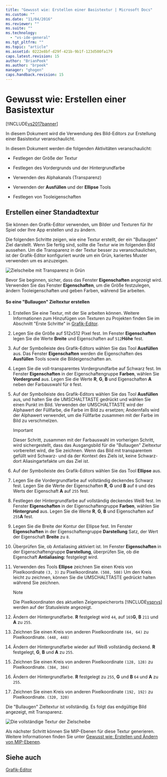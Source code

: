 ```yaml
---
title: "Gewusst wie: Erstellen einer Basistextur | Microsoft Docs"
ms.custom: ""
ms.date: "11/04/2016"
ms.reviewer: ""
ms.suite: ""
ms.technology: 
  - "vs-ide-general"
ms.tgt_pltfrm: ""
ms.topic: "article"
ms.assetid: 0222e8bf-d29f-421b-9b1f-123d500fa179
caps.latest.revision: 15
author: "BrianPeek"
ms.author: "brpeek"
manager: "ghogen"
caps.handback.revision: 15
---
```

# Gewusst wie: Erstellen einer Basistextur
[!INCLUDE[vs2017banner](../code-quality/includes/vs2017banner.md)]

In diesem Dokument wird die Verwendung des Bild\-Editors zur Erstellung einer Basistextur veranschaulicht.  
  
 In diesem Dokument werden die folgenden Aktivitäten veranschaulicht:  
  
-   Festlegen der Größe der Textur  
  
-   Festlegen des Vordergrunds und der Hintergrundfarbe  
  
-   Verwenden des Alphakanals \(Transparenz\)  
  
-   Verwenden der **Ausfüllen** und der **Ellipse** Tools  
  
-   Festlegen von Tooleigenschaften  
  
## Erstellen einer Standadtextur  
 Sie können den Grafik\-Editor verwenden, um Bilder und Texturen für Ihr Spiel oder Ihre App erstellen und zu ändern.  
  
 Die folgenden Schritte zeigen, wie eine Textur erstellt, der ein "Bullaugen" Ziel darstellt. Wenn Sie fertig sind, sollte die Textur wie im folgenden Bild aussehen.  Um die Transparenz in der Textur besser zu veranschaulichen, ist der Grafik\-Editor konfiguriert wurde um ein Grün, kariertes Muster verwenden um es anzuzeigen.  
  
 ![Zielscheibe mit Transparenz in Grün](../designers/media/digit-bullseye-texture-in-editor.png "Digit\-Bullseye\-Texture\-In\-Editor")  
  
 Bevor Sie beginnen, sicher, dass das Fenster **Eigenschaften** angezeigt wird.  Verwenden Sie das Fenster **Eigenschaften**, um die Größe festzulegen, ändern Tooleigenschaften und geben Farben, während Sie arbeiten.  
  
#### So eine "Bullaugen" Zieltextur erstellen  
  
1.  Erstellen Sie eine Textur, mit der Sie arbeiten können.  Weitere Informationen zum Hinzufügen von Texturen zu Projekten finden Sie im Abschnitt "Erste Schritte" in [Grafik\-Editor](../designers/image-editor.md).  
  
2.  Legen Sie die Größe auf 512x512 Pixel fest.  Im Fenster **Eigenschaften** legen Sie die Werte **Breite** und Eigenschaften auf `512`**Höhe** fest.  
  
3.  Auf der Symbolleiste des Grafik\-Editors wählen Sie das Tool **Ausfüllen** aus.  Das Fenster **Eigenschaften** werden die Eigenschaften des **Ausfüllen** Tools sowie die Bildeigenschaften an.  
  
4.  Legen Sie die voll\-transparentes Vordergrundfarbe auf Schwarz fest.  Im Fenster **Eigenschaften** in der Eigenschaftengruppe **Farben**, wählen Sie **Vordergrund** aus.  Legen Sie die Werte **R**, **G**, **B** und Eigenschaften **A** neben der Farbauswahl für `0` fest.  
  
5.  Auf der Symbolleiste des Grafik\-Editors wählen Sie das Tool **Ausfüllen** aus, und halten Sie die UMSCHALTTASTE gedrückt und wählen Sie einen Punkt im Bild.  Verwenden der UMSCHALTTASTE wird der Alphawert der Füllfarbe, die Farbe im Bild zu ersetzen; Andernfalls wird der Alphawert verwendet, um die Füllfarbe zusammen mit der Farbe im Bild zu verschmelzen.  
  
    > [!IMPORTANT]
    >  Dieser Schritt, zusammen mit der Farbauswahl im vorherigen Schritt, wird sichergestellt, dass das Ausgangsbild für die "Bullaugen" Zieltextur vorbereitet wird, die Sie zeichnen.  Wenn das Bild mit transparentem gefüllt wird Schwarz\- und da der Kontext des Ziels ist, keine Schwarz\-dort Aliasingartefakte um das Ziel ist.  
  
6.  Auf der Symbolleiste des Grafik\-Editors wählen Sie das Tool **Ellipse** aus.  
  
7.  Legen Sie die Vordergrundfarbe auf vollständig deckendes Schwarz fest.  Legen Sie die Werte der Eigenschaften **R**, **G** und **B** auf `0` und des Werts der Eigenschaft **A** auf `255` fest.  
  
8.  Festlegen der Hintergrundfarbe auf vollständig deckendes Weiß fest.  Im Fenster **Eigenschaften** in der Eigenschaftengruppe **Farben**, wählen Sie **Hintergrund** aus.  Legen Sie die Werte **R**, **G**, **B** und Eigenschaften auf `255`**A** fest.  
  
9. Legen Sie die Breite der Kontur der Ellipse fest.  Im Fenster **Eigenschaften** in der Eigenschaftengruppe **Darstellung** Satz, der Wert der Eigenschaft **Breite** zu `8`.  
  
10. Überprüfen Sie, ob Antialiasing aktiviert ist.  Im Fenster **Eigenschaften** in der Eigenschaftengruppe **Darstellung**, überprüfen Sie, ob die Eigenschaft **Antialiasing:** festgelegt wird.  
  
11. Verwenden des Tools **Ellipse** zeichnen Sie einen Kreis von Pixelkoordinate `(3, 3)` zu Pixelkoordinate. `(508, 508)` Um den Kreis leicht zu zeichnen, können Sie die UMSCHALTTASTE gedrückt halten während Sie zeichnen.  
  
    > [!NOTE]
    >  Die Pixelkoordinaten des aktuellen Zeigerspeicherorts [!INCLUDE[vsprvs](../code-quality/includes/vsprvs_md.md)] werden auf der Statusleiste angezeigt.  
  
12. Ändern der Hintergrundfarbe.  **R** festgelegt wird `44`, auf `165`**G**, **B** `211` und **A** zu `255`.  
  
13. Zeichnen Sie einen Kreis von anderen Pixelkoordinate `(64, 64)` zu Pixelkoordinate. `(448, 448)`  
  
14. Ändern der Hintergrundfarbe wieder auf Weiß vollständig deckend.  **R** festgelegt, **G**, **B** und **A** zu `255`.  
  
15. Zeichnen Sie einen Kreis von anderen Pixelkoordinate `(128, 128)` zu Pixelkoordinate. `(384, 384)`  
  
16. Ändern der Hintergrundfarbe.  **R** festgelegt zu `255`, **G** und **B** `64` und **A** zu `255`.  
  
17. Zeichnen Sie einen Kreis von anderen Pixelkoordinate `(192, 192)` zu Pixelkoordinate. `(320, 320)`  
  
 Die "Bullaugen" Zieltextur ist vollständig.  Es folgt das endgültige Bild angezeigt, mit Transparenz.  
  
 ![Die vollständige Textur der Zielscheibe](../designers/media/gfx_image_demo_bullseye.png "gfx\_image\_demo\_bullseye")  
  
 Als nächster Schritt können Sie MIP\-Ebenen für diese Textur generieren.  Weitere Informationen finden Sie unter [Gewusst wie: Erstellen und Ändern von MIP\-Ebenen](../designers/how-to-create-and-modify-mip-levels.md).  
  
## Siehe auch  
 [Grafik\-Editor](../designers/image-editor.md)